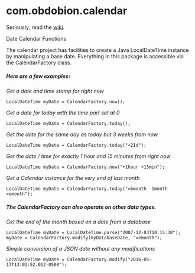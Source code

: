 # com.obdobion.calendar

Seriously, read the [wiki](https://github.com/fedups/com.obdobion.calendar/wiki).

Date Calendar Functions

The calendar project has facilities to create a Java LocalDateTime instance by manipulating a base date.  Everything in this package is accessible via the CalendarFactory class.  

##### Here are a few examples:

_Get a date and time stamp for right now_

    LocalDateTime myDate = CalendarFactory.now();

_Get a date for today with the time part set at 0_

    LocalDateTime myDate = CalendarFactory.today();

_Get the date for the same day as today but 3 weeks from now_

    LocalDateTime myDate = CalendarFactory.today("+21d");

_Get the date / time for exactly 1 hour and 15 minutes from right now_

    LocalDateTime myDate = CalendarFactory.now("+1hour +15min");

_Get a Calendar instance for the very end of last month_

    LocalDateTime myDate = CalendarFactory.today("=bmonth -1month =emonth");

##### The CalendarFactory can also operate on other data types.

_Get the end of the month based on a date from a database_

    LocalDateTime myDate = LocalDateTime.parse("2007-12-03T10:15:30");
    myDate = CalendarFactory.modify(myDatabaseDate, "=emonth");

_Simple conversion of a JSON date without any modifications_

    LocalDateTime myDate = CalendarFactory.modify("2016-05-17T13:01:52.012-0500");
